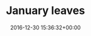 ---
title:		"January leaves"
type:		"photos"
mediatype:		"upload"
location:		"Berlin, Germany"
date:		"2016-12-30 15:36:32+00:00"
album:		"nature"
filename:		"frosted-leaves.md"
series:		"closeups"
cl_public_id:		"nature/frosted-leaves"
cl_version:		1497005057
format:		"tiff"
bytes:		7016468
width:		2560
height:		1440
colours:
- "#C6BFE0"
- "#6F816E"
- "#2A3B26"
- "#6B7B4D"
- "#372224"
- "#566E4A"
- "#C5B077"
- "#7D826C"
- "#BDB574"
- "#323C33"
- "#795259"
- "#8F8B59"
- "#8B7A56"
- "#382532"
- "#80726D"
- "#343D23"
- "#868A57"
- "#3B3933"
- "#B8BC9B"
- "#7C758B"
- "#7E667B"
- "#846250"
- "#70587E"
- "#9A8AC1"
- "#332538"
- "#6E5E8A"
- "#745167"
- "#C8ABC3"
- "#C3ABA5"
- "#788587"
- "#A6B8A5"
- "#C2947C"
- "#383039"
- "#363122"
- "#9390C8"
exposure_mode:		"Auto"
program:		"Aperture-priority AE"
aperture:		"2.8"
focal_length:		"40.0 mm"
iso:		"400"
shutter_speed:		"1/160"
metering:		"Multi-segment"
flash:		"Off, Did not fire"
white_balance:		"Custom"
colour_temp:		"5650"
has_crop:		"false"
orientation:		"Horizontal (normal)"
camera_model:		"NIKON D800"
lens_info:		"24-70mm f/2.8"
artist:		"No artist info"
x_resolution:		"300"
y_resolution:		"300"
---